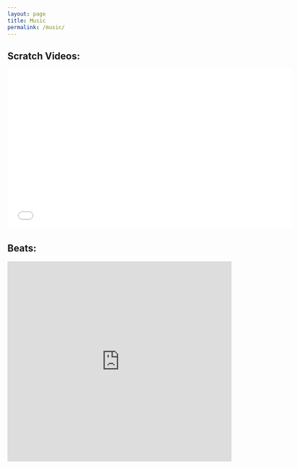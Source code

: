 ```yaml
---
layout: page
title: Music
permalink: /music/
---
```




## Scratch Videos:
<iframe width="640" height="360" src="//www.youtube.com/embed/videoseries?list=PL814C9DE985130CC7" frameborder="0" allowfullscreen></iframe>

## Beats:
<iframe width="100%" height="450" scrolling="no" frameborder="no" src="https://w.soundcloud.com/player/?url=https%3A//api.soundcloud.com/playlists/1728924&amp;color=ff5500&amp;auto_play=false&amp;hide_related=false&amp;show_comments=true&amp;show_user=true&amp;show_reposts=false"></iframe>